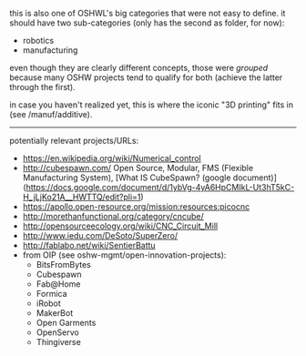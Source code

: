 this is also one of OSHWL's big categories that were not easy to define. it should have two sub-categories (only has the second as folder, for now):

- robotics
- manufacturing

even though they are clearly different concepts, those were *grouped* because many OSHW projects tend to qualify for both (achieve the latter through the first).

in case you haven't realized yet, this is where the iconic "3D printing" fits in (see /manuf/additive). 

*******
potentially relevant projects/URLs:

- https://en.wikipedia.org/wiki/Numerical_control
- http://cubespawn.com/   Open Source, Modular, FMS (Flexible Manufacturing System), [What IS CubeSpawn? (google document)] (https://docs.google.com/document/d/1ybVg-4yA6HpCMIkL-Ut3hT5kC-H_jLjKo21A__HWTTQ/edit?pli=1)
- https://apollo.open-resource.org/mission:resources:picocnc
- http://morethanfunctional.org/category/cncube/
- http://opensourceecology.org/wiki/CNC_Circuit_Mill
- http://www.iedu.com/DeSoto/SuperZero/
- http://fablabo.net/wiki/SentierBattu
- from OIP (see oshw-mgmt/open-innovation-projects):
	- BitsFromBytes
	- Cubespawn
	- Fab@Home
	- Formica
	- iRobot
	- MakerBot
	- Open Garments
	- OpenServo
	- Thingiverse
